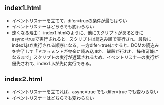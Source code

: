 ## index1.html

- イベントリスナーを立てて、difer=trueの条件が最もはやい
- イベントリスナーはどちらでも変わらない
- 速くなる理由： index1.htmlのように、他にスクリプトがあるときにasync=trueで実行されると、スクリプトは読込み順で実行され、最後にindex1.jsが実行される順序になる。一方difer=trueにすると、DOMの読込みを完了して「ドキュメントが完全に読み込まれ、解釈が行われ、操作可能になるまで」スクリプトの実行が遅延されるため、イベントリスナーの実行が優先されて、index1.jsが先に実行できる。

## index2.html

- イベントリスナーを立てれば、async=true でも difer=true でも変わらない
- イベントリスナーはどちらでも変わらない
